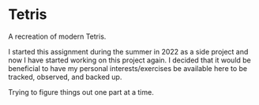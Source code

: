 # Tetris

A recreation of modern Tetris. 

I started this assignment during the summer in 2022 as a side project and now I have started working on this project again. I decided that it would be beneficial to have my personal interests/exercises be available here to be tracked, observed, and backed up.

Trying to figure things out one part at a time.
